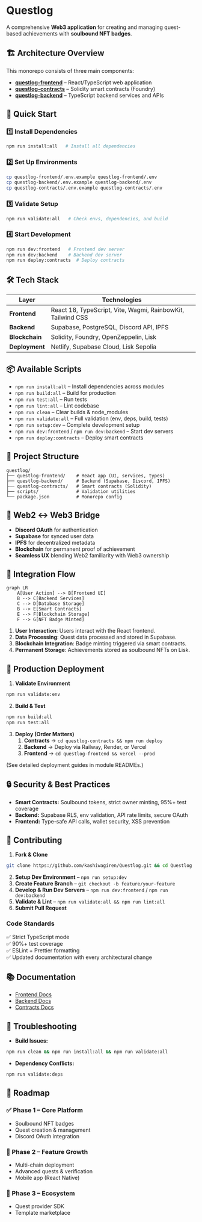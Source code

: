 # Questlog  

A comprehensive **Web3 application** for creating and managing quest-based achievements with **soulbound NFT badges**.  

## 🏗️ Architecture Overview  

This monorepo consists of three main components:  
- **[questlog-frontend](./questlog-frontend/)** – React/TypeScript web application  
- **[questlog-contracts](./questlog-contracts/)** – Solidity smart contracts (Foundry)  
- **[questlog-backend](./questlog-backend/)** – TypeScript backend services and APIs  

## 🚀 Quick Start  

### 1️⃣ Install Dependencies  
```bash
npm run install:all   # Install all dependencies
```

### 2️⃣ Set Up Environments  
```bash
cp questlog-frontend/.env.example questlog-frontend/.env
cp questlog-backend/.env.example questlog-backend/.env
cp questlog-contracts/.env.example questlog-contracts/.env
```

### 3️⃣ Validate Setup  
```bash
npm run validate:all   # Check envs, dependencies, and build
```

### 4️⃣ Start Development  
```bash
npm run dev:frontend   # Frontend dev server
npm run dev:backend    # Backend dev server
npm run deploy:contracts  # Deploy contracts
```

## 🛠️ Tech Stack  

| Layer        | Technologies |
|-------------|-------------|
| **Frontend** | React 18, TypeScript, Vite, Wagmi, RainbowKit, Tailwind CSS |
| **Backend**  | Supabase, PostgreSQL, Discord API, IPFS |
| **Blockchain** | Solidity, Foundry, OpenZeppelin, Lisk |
| **Deployment** | Netlify, Supabase Cloud, Lisk Sepolia |

## 📦 Available Scripts  

- `npm run install:all` – Install dependencies across modules  
- `npm run build:all` – Build for production  
- `npm run test:all` – Run tests  
- `npm run lint:all` – Lint codebase  
- `npm run clean` – Clear builds & node_modules  
- `npm run validate:all` – Full validation (env, deps, build, tests)  
- `npm run setup:dev` – Complete development setup  
- `npm run dev:frontend` / `npm run dev:backend` – Start dev servers  
- `npm run deploy:contracts` – Deploy smart contracts  

## 🏢 Project Structure  

```
questlog/
├── questlog-frontend/    # React app (UI, services, types)
├── questlog-backend/     # Backend (Supabase, Discord, IPFS)
├── questlog-contracts/   # Smart contracts (Solidity)
├── scripts/              # Validation utilities
└── package.json          # Monorepo config
```

## 🌉 Web2 ↔ Web3 Bridge  

- **Discord OAuth** for authentication  
- **Supabase** for synced user data  
- **IPFS** for decentralized metadata  
- **Blockchain** for permanent proof of achievement  
- **Seamless UX** blending Web2 familiarity with Web3 ownership  

## 🔗 Integration Flow  

```mermaid
graph LR
    A[User Action] --> B[Frontend UI]
    B --> C[Backend Services]  
    C --> D[Database Storage]
    B --> E[Smart Contracts]
    E --> F[Blockchain Storage]
    F --> G[NFT Badge Minted]
```

1. **User Interaction**: Users interact with the React frontend.  
2. **Data Processing**: Quest data processed and stored in Supabase.  
3. **Blockchain Integration**: Badge minting triggered via smart contracts.  
4. **Permanent Storage**: Achievements stored as soulbound NFTs on Lisk.  

## 🚢 Production Deployment  

1. **Validate Environment**  
```bash
npm run validate:env
```

2. **Build & Test**  
```bash
npm run build:all
npm run test:all
```

3. **Deploy (Order Matters)**  
   1. **Contracts** → `cd questlog-contracts && npm run deploy`  
   2. **Backend** → Deploy via Railway, Render, or Vercel  
   3. **Frontend** → `cd questlog-frontend && vercel --prod`  

(See detailed deployment guides in module READMEs.)

## 🔒 Security & Best Practices  

- **Smart Contracts:** Soulbound tokens, strict owner minting, 95%+ test coverage  
- **Backend:** Supabase RLS, env validation, API rate limits, secure OAuth  
- **Frontend:** Type-safe API calls, wallet security, XSS prevention  

## 🤝 Contributing  

1. **Fork & Clone**  
```bash
git clone https://github.com/kashiwagiren/Questlog.git && cd Questlog
```
2. **Setup Dev Environment** – `npm run setup:dev`  
3. **Create Feature Branch** – `git checkout -b feature/your-feature`  
4. **Develop & Run Dev Servers** – `npm run dev:frontend` / `npm run dev:backend`  
5. **Validate & Lint** – `npm run validate:all && npm run lint:all`  
6. **Submit Pull Request**  

### Code Standards  
✅ Strict TypeScript mode  
✅ 90%+ test coverage  
✅ ESLint + Prettier formatting  
✅ Updated documentation with every architectural change  

## 📚 Documentation  

- [Frontend Docs](./questlog-frontend/README.md)  
- [Backend Docs](./questlog-backend/README.md)  
- [Contracts Docs](./questlog-contracts/README.md)  

## 🐛 Troubleshooting  

- **Build Issues:**  
```bash
npm run clean && npm run install:all && npm run validate:all
```
- **Dependency Conflicts:**  
```bash
npm run validate:deps
```

## 🎯 Roadmap  

### ✅ Phase 1 – Core Platform  
- Soulbound NFT badges  
- Quest creation & management  
- Discord OAuth integration  

### 🚧 Phase 2 – Feature Growth  
- Multi-chain deployment  
- Advanced quests & verification  
- Mobile app (React Native)  

### 🔮 Phase 3 – Ecosystem  
- Quest provider SDK  
- Template marketplace
